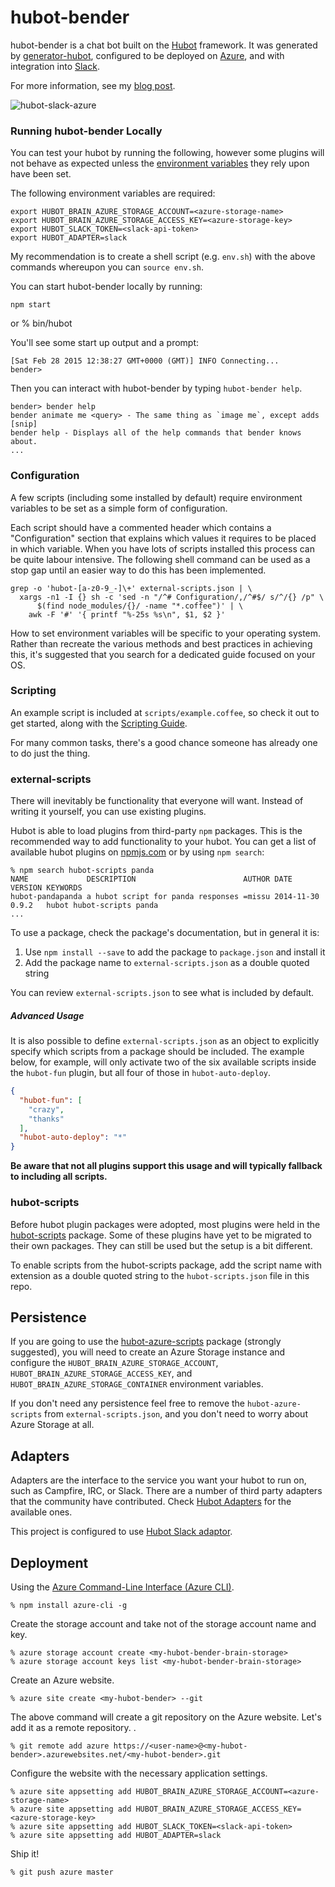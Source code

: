 # hubot-bender

hubot-bender is a chat bot built on the [Hubot][hubot] framework. It was
generated by [generator-hubot][generator-hubot], configured to be deployed on [Azure][azure], and with integration into [Slack][slack].

For more information, see my [blog post](http://www.jasonpoon.ca/2015/06/12/how-to-deploy-hubot-in-slack-to-azure/).

![hubot-slack-azure](https://github.com/jpoon/hubot-bender/blob/master/imgs/hubot.slack.azure.png)

[azure]: http://www.azure.com
[hubot]: http://hubot.github.com
[generator-hubot]: https://github.com/github/generator-hubot
[slack]: http://www.slack.com

### Running hubot-bender Locally

You can test your hubot by running the following, however some plugins will not
behave as expected unless the [environment variables](#configuration) they rely
upon have been set.

The following environment variables are required:

    export HUBOT_BRAIN_AZURE_STORAGE_ACCOUNT=<azure-storage-name>
    export HUBOT_BRAIN_AZURE_STORAGE_ACCESS_KEY=<azure-storage-key>
    export HUBOT_SLACK_TOKEN=<slack-api-token>
    export HUBOT_ADAPTER=slack

My recommendation is to create a shell script (e.g. `env.sh`) with the above commands 
whereupon you can `source env.sh`.

You can start hubot-bender locally by running:

    npm start
  or
    % bin/hubot

You'll see some start up output and a prompt:

    [Sat Feb 28 2015 12:38:27 GMT+0000 (GMT)] INFO Connecting...
    bender>

Then you can interact with hubot-bender by typing `hubot-bender help`.

    bender> bender help
    bender animate me <query> - The same thing as `image me`, except adds [snip]
    bender help - Displays all of the help commands that bender knows about.
    ...

### Configuration

A few scripts (including some installed by default) require environment
variables to be set as a simple form of configuration.

Each script should have a commented header which contains a "Configuration"
section that explains which values it requires to be placed in which variable.
When you have lots of scripts installed this process can be quite labour
intensive. The following shell command can be used as a stop gap until an
easier way to do this has been implemented.

    grep -o 'hubot-[a-z0-9_-]\+' external-scripts.json | \
      xargs -n1 -I {} sh -c 'sed -n "/^# Configuration/,/^#$/ s/^/{} /p" \
          $(find node_modules/{}/ -name "*.coffee")' | \
        awk -F '#' '{ printf "%-25s %s\n", $1, $2 }'

How to set environment variables will be specific to your operating system.
Rather than recreate the various methods and best practices in achieving this,
it's suggested that you search for a dedicated guide focused on your OS.

### Scripting

An example script is included at `scripts/example.coffee`, so check it out to
get started, along with the [Scripting Guide](scripting-docs).

For many common tasks, there's a good chance someone has already one to do just
the thing.

[scripting-docs]: https://github.com/github/hubot/blob/master/docs/scripting.md

### external-scripts

There will inevitably be functionality that everyone will want. Instead of
writing it yourself, you can use existing plugins.

Hubot is able to load plugins from third-party `npm` packages. This is the
recommended way to add functionality to your hubot. You can get a list of
available hubot plugins on [npmjs.com](npmjs) or by using `npm search`:

    % npm search hubot-scripts panda
    NAME             DESCRIPTION                        AUTHOR DATE       VERSION KEYWORDS
    hubot-pandapanda a hubot script for panda responses =missu 2014-11-30 0.9.2   hubot hubot-scripts panda
    ...


To use a package, check the package's documentation, but in general it is:

1. Use `npm install --save` to add the package to `package.json` and install it
2. Add the package name to `external-scripts.json` as a double quoted string

You can review `external-scripts.json` to see what is included by default.

##### Advanced Usage

It is also possible to define `external-scripts.json` as an object to
explicitly specify which scripts from a package should be included. The example
below, for example, will only activate two of the six available scripts inside
the `hubot-fun` plugin, but all four of those in `hubot-auto-deploy`.

```json
{
  "hubot-fun": [
    "crazy",
    "thanks"
  ],
  "hubot-auto-deploy": "*"
}
```

**Be aware that not all plugins support this usage and will typically fallback
to including all scripts.**

[npmjs]: https://www.npmjs.com

### hubot-scripts

Before hubot plugin packages were adopted, most plugins were held in the
[hubot-scripts][hubot-scripts] package. Some of these plugins have yet to be
migrated to their own packages. They can still be used but the setup is a bit
different.

To enable scripts from the hubot-scripts package, add the script name with
extension as a double quoted string to the `hubot-scripts.json` file in this
repo.

[hubot-scripts]: https://github.com/github/hubot-scripts

##  Persistence

If you are going to use the [hubot-azure-scripts][hubot-azure-scripts] package (strongly suggested),
you will need to create an Azure Storage instance and configure the 
`HUBOT_BRAIN_AZURE_STORAGE_ACCOUNT`, `HUBOT_BRAIN_AZURE_STORAGE_ACCESS_KEY`, and
`HUBOT_BRAIN_AZURE_STORAGE_CONTAINER` environment variables.

If you don't need any persistence feel free to remove the `hubot-azure-scripts`
from `external-scripts.json`, and you don't need to worry about Azure Storage at all.

[hubot-azure-scripts]: https://www.npmjs.com/package/hubot-azure-scripts

## Adapters

Adapters are the interface to the service you want your hubot to run on, such
as Campfire, IRC, or Slack. There are a number of third party adapters that the
community have contributed. Check [Hubot Adapters][hubot-adapters] for the
available ones.

This project is configured to use [Hubot Slack adaptor][hubot-slack].

[hubot-adapters]: https://github.com/github/hubot/blob/master/docs/adapters.md
[hubot-slack]: https://github.com/slackhq/hubot-slack

## Deployment

Using the [Azure Command-Line Interface (Azure CLI)][azure-cli].

    % npm install azure-cli -g

Create the storage account and take not of the storage account name and key.

    % azure storage account create <my-hubot-bender-brain-storage> 
    % azure storage account keys list <my-hubot-bender-brain-storage>

Create an Azure website.

    % azure site create <my-hubot-bender> --git

The above command will create a git repository on the Azure website. Let's add it as a remote repository. .

    % git remote add azure https://<user-name>@<my-hubot-bender>.azurewebsites.net/<my-hubot-bender>.git

Configure the website with the necessary application settings.

    % azure site appsetting add HUBOT_BRAIN_AZURE_STORAGE_ACCOUNT=<azure-storage-name>
    % azure site appsetting add HUBOT_BRAIN_AZURE_STORAGE_ACCESS_KEY=<azure-storage-key>
    % azure site appsetting add HUBOT_SLACK_TOKEN=<slack-api-token>
    % azure site appsetting add HUBOT_ADAPTER=slack

Ship it!

    % git push azure master

[azure-cli]: https://github.com/azure/azure-xplat-cli
